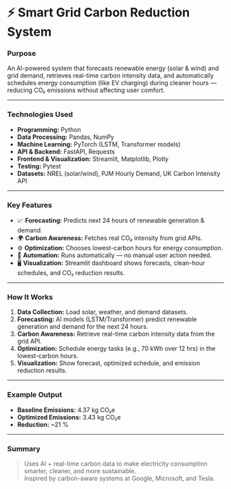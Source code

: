 # ⚡ Smart Grid Carbon Reduction System

### Purpose  
An AI-powered system that forecasts renewable energy (solar & wind) and grid demand, retrieves real-time carbon intensity data, and automatically schedules energy consumption (like EV charging) during cleaner hours — reducing CO₂ emissions without affecting user comfort.

---

### Technologies Used  
- **Programming:** Python  
- **Data Processing:** Pandas, NumPy  
- **Machine Learning:** PyTorch (LSTM, Transformer models)  
- **API & Backend:** FastAPI, Requests  
- **Frontend & Visualization:** Streamlit, Matplotlib, Plotly  
- **Testing:** Pytest  
- **Datasets:** NREL (solar/wind), PJM Hourly Demand, UK Carbon Intensity API  

---

### Key Features  
- 📈 **Forecasting:** Predicts next 24 hours of renewable generation & demand.  
- 🌍 **Carbon Awareness:** Fetches real CO₂ intensity from grid APIs.  
- ⚙️ **Optimization:** Chooses lowest-carbon hours for energy consumption.  
- 🧠 **Automation:** Runs automatically — no manual user action needed.  
- 🖥️ **Visualization:** Streamlit dashboard shows forecasts, clean-hour schedules, and CO₂ reduction results.

---

### How It Works  
1. **Data Collection:** Load solar, weather, and demand datasets.  
2. **Forecasting:** AI models (LSTM/Transformer) predict renewable generation and demand for the next 24 hours.  
3. **Carbon Awareness:** Retrieve real-time carbon intensity data from the grid API.  
4. **Optimization:** Schedule energy tasks (e.g., 70 kWh over 12 hrs) in the lowest-carbon hours.  
5. **Visualization:** Show forecast, optimized schedule, and emission reduction results.

---

### Example Output  
- **Baseline Emissions:** 4.37 kg CO₂e  
- **Optimized Emissions:** 3.43 kg CO₂e  
- **Reduction:** ~21 %

---

### Summary  
> Uses AI + real-time carbon data to make electricity consumption smarter, cleaner, and more sustainable.  
> Inspired by carbon-aware systems at Google, Microsoft, and Tesla.
